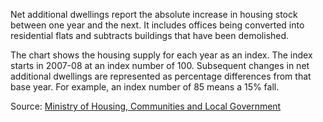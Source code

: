Net additional dwellings report the absolute increase in housing stock between one year and the next. It includes offices being converted into residential flats and subtracts buildings that have been demolished.

The chart shows the housing supply for each year as an index. The index starts in 2007-08 at an index number of 100. Subsequent changes in net additional dwellings are represented as percentage differences from that base year. For example, an index number of 85 means a 15% fall. 

Source: <a href="https://www.gov.uk/government/statistical-data-sets/live-tables-on-net-supply-of-housing" target="_blank">Ministry of Housing, Communities and Local Government</a>